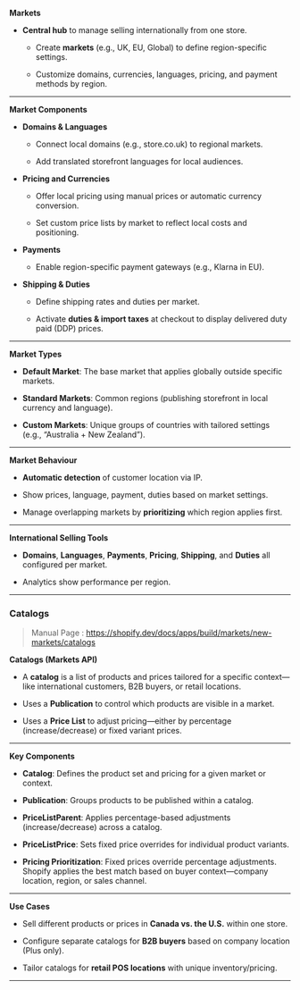 
**Markets**

- **Central hub** to manage selling internationally from one store.
    
    - Create **markets** (e.g., UK, EU, Global) to define region-specific settings.
        
    - Customize domains, currencies, languages, pricing, and payment methods by region.
        

---

**Market Components**

- **Domains & Languages**
    
    - Connect local domains (e.g., store.co.uk) to regional markets.
        
    - Add translated storefront languages for local audiences.
        
- **Pricing and Currencies**
    
    - Offer local pricing using manual prices or automatic currency conversion.
        
    - Set custom price lists by market to reflect local costs and positioning.
        
- **Payments**
    
    - Enable region-specific payment gateways (e.g., Klarna in EU).
        
- **Shipping & Duties**
    
    - Define shipping rates and duties per market.
        
    - Activate **duties & import taxes** at checkout to display delivered duty paid (DDP) prices.
        

---

**Market Types**

- **Default Market**: The base market that applies globally outside specific markets.
    
- **Standard Markets**: Common regions (publishing storefront in local currency and language).
    
- **Custom Markets**: Unique groups of countries with tailored settings (e.g., “Australia + New Zealand”).
    

---

**Market Behaviour**

- **Automatic detection** of customer location via IP.
    
- Show prices, language, payment, duties based on market settings.
    
- Manage overlapping markets by **prioritizing** which region applies first.
    

---

**International Selling Tools**

- **Domains**, **Languages**, **Payments**, **Pricing**, **Shipping**, and **Duties** all configured per market.
    
- Analytics show performance per region.
    

---

### Catalogs

> Manual Page : https://shopify.dev/docs/apps/build/markets/new-markets/catalogs


**Catalogs (Markets API)**

- A **catalog** is a list of products and prices tailored for a specific context—like international customers, B2B buyers, or retail locations.
    
- Uses a **Publication** to control which products are visible in a market.
    
- Uses a **Price List** to adjust pricing—either by percentage (increase/decrease) or fixed variant prices.
    

---

**Key Components**

- **Catalog**: Defines the product set and pricing for a given market or context.
    
- **Publication**: Groups products to be published within a catalog.
    
- **PriceListParent**: Applies percentage-based adjustments (increase/decrease) across a catalog.
    
- **PriceListPrice**: Sets fixed price overrides for individual product variants.
    
- **Pricing Prioritization**: Fixed prices override percentage adjustments. Shopify applies the best match based on buyer context—company location, region, or sales channel.
    

---

**Use Cases**

- Sell different products or prices in **Canada vs. the U.S.** within one store.
    
- Configure separate catalogs for **B2B buyers** based on company location (Plus only).
    
- Tailor catalogs for **retail POS locations** with unique inventory/pricing.
    

---
